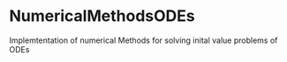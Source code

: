 # NumericalMethodsODEs
Implemtentation of numerical Methods for solving inital value problems of ODEs
